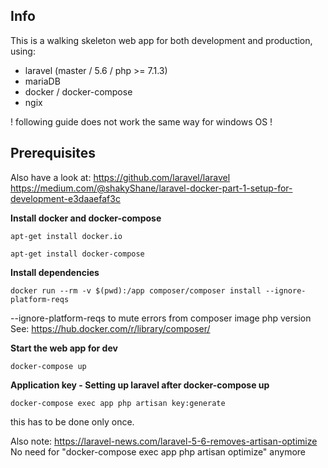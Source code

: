 ## Info
This is a walking skeleton web app for both development and production,
using:
- laravel (master / 5.6 / php >= 7.1.3)
- mariaDB
- docker / docker-compose
- ngix

! following guide does not work the same way for windows OS !

## Prerequisites
Also have a look at:
https://github.com/laravel/laravel
https://medium.com/@shakyShane/laravel-docker-part-1-setup-for-development-e3daaefaf3c

**Install docker and docker-compose**

```
apt-get install docker.io
```

```
apt-get install docker-compose
```

**Install dependencies**

```
docker run --rm -v $(pwd):/app composer/composer install --ignore-platform-reqs

```
--ignore-platform-reqs to mute errors from composer image php version 
See: https://hub.docker.com/r/library/composer/

**Start the web app for dev**
 
 ```
docker-compose up

```

**Application key - Setting up laravel after docker-compose up**
 ```
docker-compose exec app php artisan key:generate

```
this has to be done only once. 

Also note: 
https://laravel-news.com/laravel-5-6-removes-artisan-optimize
No need for "docker-compose exec app php artisan optimize" anymore

